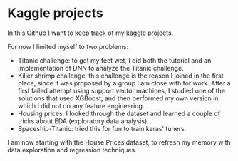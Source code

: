 # Kaggle projects

In this Github I want to keep track of my kaggle projects. 

For now I limited myself to two problems:
- Titanic challenge: to get my feet wet, I did both the tutorial and an implementation of DNN to analyze the Titanic challenge.
- Killer shrimp challenge: this challenge is the reason I joined in the first place, since it was proposed by a group I am close with for work. After a first failed attempt using support vector machines, I studied one of the solutions that used XGBoost, and then performed my own version in which I did not do any feature engineering.
- Housing prices: I looked through the dataset and learned a couple of tricks about EDA (exploratory data analysis).
- Spaceship-Titanic: tried this for fun to train keras' tuners.

I am now starting with the House Prices dataset, to refresh my memory with data exploration and regression techniques.